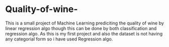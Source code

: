 # Quality-of-wine-
 This is a small project of Machine Learning prediciting the quality of wine by linear regression algo though this can be done by both classification and regression algo. As this is my first project  and also the dataset is not having any categorial form so i have used Regression algo.
